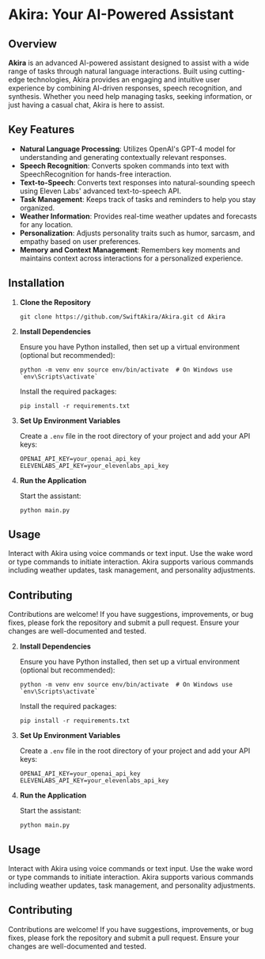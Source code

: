 # Akira: Your AI-Powered Assistant

## Overview

**Akira** is an advanced AI-powered assistant designed to assist with a wide range of tasks through natural language interactions. Built using cutting-edge technologies, Akira provides an engaging and intuitive user experience by combining AI-driven responses, speech recognition, and synthesis. Whether you need help managing tasks, seeking information, or just having a casual chat, Akira is here to assist.

## Key Features

- **Natural Language Processing**: Utilizes OpenAI's GPT-4 model for understanding and generating contextually relevant responses.
- **Speech Recognition**: Converts spoken commands into text with SpeechRecognition for hands-free interaction.
- **Text-to-Speech**: Converts text responses into natural-sounding speech using Eleven Labs' advanced text-to-speech API.
- **Task Management**: Keeps track of tasks and reminders to help you stay organized.
- **Weather Information**: Provides real-time weather updates and forecasts for any location.
- **Personalization**: Adjusts personality traits such as humor, sarcasm, and empathy based on user preferences.
- **Memory and Context Management**: Remembers key moments and maintains context across interactions for a personalized experience.

## Installation

1. **Clone the Repository**

   ``git clone https://github.com/SwiftAkira/Akira.git
   cd Akira``

2.  **Install Dependencies**
    
    Ensure you have Python installed, then set up a virtual environment (optional but recommended):
    
    ``python -m venv env
    source env/bin/activate  # On Windows use `env\Scripts\activate` `` 
    
    Install the required packages:
    
    `pip install -r requirements.txt` 
    
3.  **Set Up Environment Variables**
    
    Create a `.env` file in the root directory of your project and add your API keys:   
  
    `OPENAI_API_KEY=your_openai_api_key
    ELEVENLABS_API_KEY=your_elevenlabs_api_key` 
    
4.  **Run the Application**
    
    Start the assistant:
    
    `python main.py` 
    

## Usage

Interact with Akira using voice commands or text input. Use the wake word or type commands to initiate interaction. Akira supports various commands including weather updates, task management, and personality adjustments.

## Contributing

Contributions are welcome! If you have suggestions, improvements, or bug fixes, please fork the repository and submit a pull request. Ensure your changes are well-documented and tested.

2.  **Install Dependencies**
    
    Ensure you have Python installed, then set up a virtual environment (optional but recommended):
    
    ``python -m venv env
    source env/bin/activate  # On Windows use `env\Scripts\activate` `` 
    
    Install the required packages:
    
    `pip install -r requirements.txt` 
    
3.  **Set Up Environment Variables**
    
    Create a `.env` file in the root directory of your project and add your API keys:
    
    `OPENAI_API_KEY=your_openai_api_key
    ELEVENLABS_API_KEY=your_elevenlabs_api_key` 
    
4.  **Run the Application**
    
    Start the assistant:
    
    `python main.py` 
    

## Usage
Interact with Akira using voice commands or text input. Use the wake word or type commands to initiate interaction. Akira supports various commands including weather updates, task management, and personality adjustments.

## Contributing
Contributions are welcome! If you have suggestions, improvements, or bug fixes, please fork the repository and submit a pull request. Ensure your changes are well-documented and tested.

